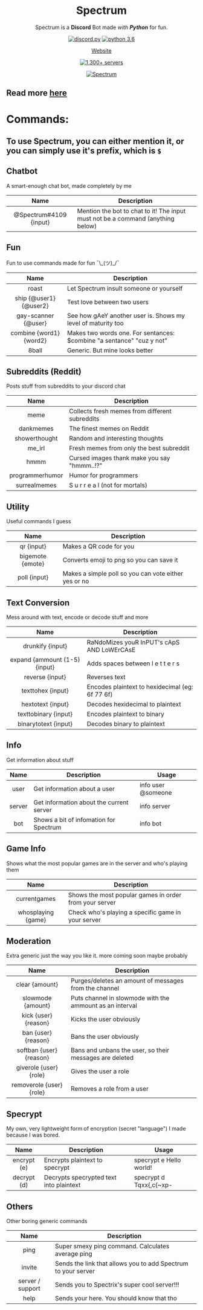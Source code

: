 <div align="center">

# Spectrum


Spectrum is a **Discord** Bot made *with **Python*** for fun.

[![discord.py](https://img.shields.io/badge/discord-py-blue.svg)](https://github.com/Rapptz/discord.py/tree/rewrite)
[![python 3.6](https://img.shields.io/badge/python-3.6-orange.svg)](https://www.python.org/)


[Website](http://spectrix.me/spectrum/)

[![1,300+ servers](https://discordbots.org/api/widget/320590882187247617.svg)](https://discordbots.org/bot/320590882187247617)



</div>

<center><a href="https://discordbots.org/bot/320590882187247617" >
   <img src="https://discordbots.org/api/widget/320590882187247617.svg" alt="Spectrum" />
 </a></center>
 
## Read more [here](https://spectrixofficial.github.io/spectrum-a-discord-bot/)


# Commands:
## To use Spectrum, you can either mention it, or you can simply use it's prefix, which is `$` 


## Chatbot
A smart-enough chat bot, made completely by me

| **Name** | **Description** |
|:---:|---|
| @Spectrum#4109 {input} | Mention the bot to chat to it! The input must not be a command (anything below)|

## Fun
Fun to use commands made for fun ¯\\\_(ツ)_/¯

| **Name** | **Description** |
|:---:|---|
| roast | Let Spectrum insult someone or yourself |
| ship {@user1} {@user2} | Test love between two users|
| gay-scanner {@user} | See how gAeY another user is. Shows my level of maturity too |
| combine {word1} {word2} | Makes two words one. For sentances: $combine "a sentance" "cuz y not" |
| 8ball | Generic. But mine looks better |

## Subreddits (Reddit)
Posts stuff from subreddits to your discord chat

| **Name** | **Description** |
|:---:|---|
| meme | Collects fresh memes from different subreddits |
| dankmemes | The finest memes on Reddit |
| showerthought | Random and interesting thoughts |
| me_irl | Fresh memes from only the best subreddit |
| hmmm | Cursed images thank make you say "hmmm..!?" |
| programmerhumor | Humor for programmers |
| surrealmemes | S u r r e a l  (not for mortals) |


## Utility
Useful commands I guess

| **Name** | **Description** |
|:---:|---|
| qr {input} | Makes a QR code for you |
| bigemote {emote} | Converts emoji to png so you can save it |
| poll {input} | Makes a simple poll so you can vote either yes or no |

## Text Conversion
Mess around with text, encode or decode stuff and more

| **Name** | **Description** |
|:---:|---|
| drunkify {input} | RaNdoMizes youR InPUT's cApS AND LoWErCAsE |
| expand {ammount (1-5) {input} | Adds spaces between  l e t t e r s |
| reverse {input} | Reverses text |
| texttohex {input} | Encodes plaintext to hexidecimal (eg: 6f 77 6f)|
| hextotext {input} | Decodes hexidecimal to plaintext |
| texttobinary {input} | Encodes plaintext to binary |
| binarytotext {input} | Decodes binary to plaintext |

## Info
Get information about stuff

| **Name** | **Description** | **Usage** |
|:---:|---|---|
| user | Get information about a user | info user @someone |
| server | Get information about the current server | info server |
| bot | Shows a bit of infomation for Spectrum | info bot |

## Game Info
Shows what the most popular games are in the server and who's playing them

| **Name** | **Description** |
|:---:|---|
| currentgames | Shows the most popular games in order from your server |
| whosplaying {game} | Check who's playing a specific game in your server |

## Moderation
Extra generic just the way you like it. more coming soon maybe probably

| **Name** | **Description** |
|:---:|---|
| clear {amount} | Purges/deletes an amount of messages from the channel |
| slowmode {amount} | Puts channel in slowmode with the ammount as an interval |
| kick {user} {reason} | Kicks the user obviously |
| ban {user} {reason} | Bans the user obviously |
| softban {user} {reason} | Bans and unbans the user, so their messages are deleted |
| giverole {user} {role} | Gives the user a role |
| removerole {user} {role} | Removes a role from a user |

## Specrypt
My own, very lightweight form of encryption (secret "language") I made because I was bored.

| **Name** | **Description** | **Usage** |
|:---:|---|---|
| encrypt (e) | Encrypts plaintext to specrypt | specrypt e Hello world! |
| decrypt (d) | Decrypts specrypted text into plaintext | specrypt d Tqxx{,c{~xp- |

## Others
Other boring generic commands

| **Name** | **Description** |
|:---:|---|
| ping | Super smexy ping command. Calculates average ping |
| invite | Sends the link that allows you to add Spectrum to your server |
| server / support | Sends you to Spectrix's super cool server!!! |
| help | Sends your here. You should know that tho |
